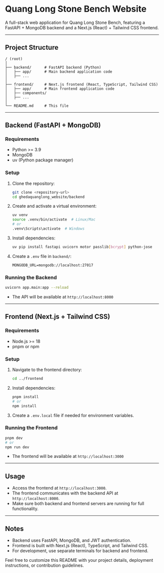 # Quang Long Stone Bench Website

A full-stack web application for Quang Long Stone Bench, featuring a FastAPI + MongoDB backend and a Next.js (React) + Tailwind CSS frontend.

---

## Project Structure

```
/ (root)
│
├── backend/      # FastAPI backend (Python)
│   ├── app/      # Main backend application code
│   ├── ...
│
├── frontend/     # Next.js frontend (React, TypeScript, Tailwind CSS)
│   ├── app/      # Main frontend application code
│   ├── components/
│   ├── ...
│
└── README.md     # This file
```

---

## Backend (FastAPI + MongoDB)

### Requirements
- Python >= 3.9
- MongoDB
- uv (Python package manager)

### Setup
1. Clone the repository:
   ```bash
   git clone <repository-url>
   cd ghedaquanglong_website/backend
   ```
2. Create and activate a virtual environment:
   ```bash
   uv venv
   source .venv/bin/activate  # Linux/Mac
   # or
   .venv\Scripts\activate  # Windows
   ```
3. Install dependencies:
   ```bash
   uv pip install fastapi uvicorn motor passlib[bcrypt] python-jose
   ```
4. Create a `.env` file in `backend/`:
   ```env
   MONGODB_URL=mongodb://localhost:27017
   ```

### Running the Backend
```bash
uvicorn app.main:app --reload
```
- The API will be available at `http://localhost:8000`

---

## Frontend (Next.js + Tailwind CSS)

### Requirements
- Node.js >= 18
- pnpm or npm

### Setup
1. Navigate to the frontend directory:
   ```bash
   cd ../frontend
   ```
2. Install dependencies:
   ```bash
   pnpm install
   # or
   npm install
   ```
3. Create a `.env.local` file if needed for environment variables.

### Running the Frontend
```bash
pnpm dev
# or
npm run dev
```
- The frontend will be available at `http://localhost:3000`

---

## Usage
- Access the frontend at `http://localhost:3000`.
- The frontend communicates with the backend API at `http://localhost:8000`.
- Make sure both backend and frontend servers are running for full functionality.

---

## Notes
- Backend uses FastAPI, MongoDB, and JWT authentication.
- Frontend is built with Next.js (React), TypeScript, and Tailwind CSS.
- For development, use separate terminals for backend and frontend.

Feel free to customize this README with your project details, deployment instructions, or contribution guidelines.
